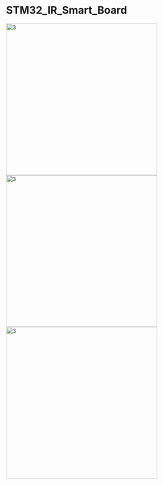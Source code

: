 # STM32_IR_Smart_Board
<img width="412" alt="3" src="https://github.com/AhmedHassan2023/STM32_IR_Smart_Board/assets/142262794/8695784c-9b46-44bc-aa84-5be4d37654a3">
<br>
<img width="412" alt="3" src="https://github.com/AhmedHassan2023/STM32_IR_Smart_Board/assets/142262794/0a7079d5-854c-421b-995d-034d361ab763">
<br>
<img width="412" alt="3" src="https://github.com/AhmedHassan2023/STM32_IR_Smart_Board/assets/142262794/22da2c66-1d90-4a7a-b972-6e2b751dbe4f">

